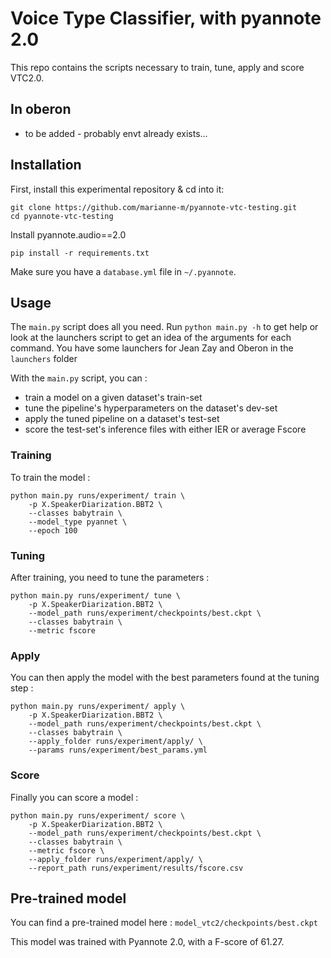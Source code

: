 # Voice Type Classifier, with pyannote 2.0

This repo contains the scripts necessary to train, tune, apply and
score VTC2.0.

## In oberon

- to be added - probably envt already exists...

## Installation

First, install this experimental repository & cd into it:

```shell
git clone https://github.com/marianne-m/pyannote-vtc-testing.git
cd pyannote-vtc-testing
```

Install pyannote.audio==2.0

```shell
pip install -r requirements.txt
```


Make sure you have a `database.yml` file in `~/.pyannote`.

## Usage

The `main.py` script does all you need.
Run `python main.py -h` to get help or look at the launchers script to get an
idea of the arguments for each command.
You have some launchers for Jean Zay and Oberon in the `launchers` folder

With the `main.py` script, you can :

- train a model on a given dataset's train-set
- tune the pipeline's hyperparameters on the dataset's dev-set
- apply the tuned pipeline on a dataset's test-set
- score the test-set's inference files with either IER or average Fscore

### Training

To train the model :

```shell
python main.py runs/experiment/ train \
    -p X.SpeakerDiarization.BBT2 \
    --classes babytrain \
    --model_type pyannet \
    --epoch 100
```

### Tuning

After training, you need to tune the parameters :

```shell
python main.py runs/experiment/ tune \
    -p X.SpeakerDiarization.BBT2 \
    --model_path runs/experiment/checkpoints/best.ckpt \
    --classes babytrain \
    --metric fscore
```

### Apply

You can then apply the model with the best parameters found at the tuning step :

```shell
python main.py runs/experiment/ apply \
    -p X.SpeakerDiarization.BBT2 \
    --model_path runs/experiment/checkpoints/best.ckpt \
    --classes babytrain \
    --apply_folder runs/experiment/apply/ \
    --params runs/experiment/best_params.yml
```

### Score

Finally you can score a model :

```shell
python main.py runs/experiment/ score \
    -p X.SpeakerDiarization.BBT2 \
    --model_path runs/experiment/checkpoints/best.ckpt \
    --classes babytrain \
    --metric fscore \
    --apply_folder runs/experiment/apply/ \
    --report_path runs/experiment/results/fscore.csv
```

## Pre-trained model

You can find a pre-trained model here  : `model_vtc2/checkpoints/best.ckpt`

This model was trained with Pyannote 2.0, with a F-score of 61.27.

